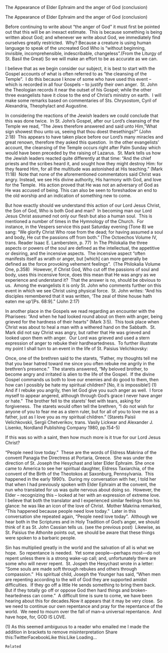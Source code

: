 The Appearance of Elder Ephraim and the anger of God (conclusion)

		
The Appearance of Elder Ephraim and the anger of God (conclusion)



  



Before continuing to write about “the anger of God” it must first be pointed out that this will be an inexact estimate.  This is because something is being written about God; and whenever we write about God, we immediately find ourselves greatly restricted.  Why? Because a creature is using human language to speak of the uncreated God Who is “without beginning, invisible, incomprehensible, indescribable, changeless”.(From the Liturgy of St. Basil the Great) So we will make an effort to be as accurate as we can.



I believe that as we begin consider our subject, it is best to start with the Gospel accounts of what is often referred to as “the cleansing of the Temple”.  I do this because I know of some who have used this event – which is recorded in all four Gospels – to justify their own anger.  St. John the Theologian records it near the outset of his Gospel; while the other three evangelists have it close to the end of Christ’s ministry on earth.  I will make some remarks based on commentaries of Sts. Chrysostom, Cyril of Alexandria, Theophylact and Augustine.



In considering the reactions of the Jewish leaders we could conclude that this was done twice.  In St. John’s Gospel, after our Lord’s cleansing of the Temple we read, “The Jews therefore answered and said unto Him,”What sign showest thou unto us, seeing that thou doest thesethings?” (John 2:18)  This appears to have taken place before our Lord’s many miracles and great renown, therefore they asked this question.  In the other evangelists’ account, the cleansing of the Temple occurs right after Palm Sunday which would have been preceded by the raising of Lazarus.  St. Mark tells us how the Jewish leaders reacted quite differently at that time: “And the chief priests and the scribes heard it, and sought how they might destroy Him: for they feared Him, for all the multitude was astonished at His teaching.” (Mark 11:18)  Note that none of the aforementioned commentators said Christ was angry. Instead, we see His divine authority, His harmony with God, and love for the Temple.  His action proved that He was not an adversary of God as He was accused of being. This can also be seen to foreshadow an end to the old worship and an indication of something new to come.



But how exactly should we understand this action of our Lord Jesus Christ, the Son of God, Who is both God and man?  In becoming man our Lord Jesus Christ assumed not only our flesh but also a human soul.  This is mentioned a number of times in the Hymnology of the Church.  For instance, in the Vespers service this past Saturday evening (Tone 8) we sang: “We glorify Christ Who rose from the dead; for having assumed a soul and body, He cut the passions off from both.” (The Octoechos Volume IV, trans. Reader Isaac E. Lamberstein, p. 77)  In The Philokalia the three aspects or powers of the soul are defined as the intellectual, the appetitive or desiring, and the incensive aspects.  The incensive aspect “often manifests itself as wrath or anger, but [which] can more generally be defined as the force provoking vehement feelings”.  (The Philokalia Volume One, p.358)   However, if Christ God, Who cut off the passions of soul and body, uses this incensive force, does this mean that He was angry as we experience and understand it?  That the answer is no, should be obvious to us.  Among the evangelists it is only St. John who comments further on this event in which we see Christ using physical force.  St. John writes: “And his disciples remembered that it was written, ‘The zeal of thine house hath eaten me up’[Ps. 68:9].” (John 2:17)



In another place in the Gospels we read regarding an encounter with the Pharisees: “And when he had looked round about on them with anger, being grieved for the hardness of their hearts” (Mark 3:5).  This took place when Christ was about to heal a man with a withered hand on the Sabbath.  St. Mark did not say Christ was angry, but rather that He was grieved and looked upon them with anger.  Our Lord was grieved and used a stern expression of anger to rebuke their hardheartedness.  To further illustrate my point I shall turn to an event in the life of St. Paisius Velichkovsky:



Once, one of the brethren said to the starets, “Father, my thoughts tell me that you bear hatred toward me since you often rebuke me angrily in the brethren’s presence.”  The starets answered, “My beloved brother, to become angry and irritated is alien to the life of the Gospel.  If the divine Gospel commands us both to love our enemies and do good to them, then how can I possibly be hate my spiritual children? [No, it is impossible!] (1)  And if I rebuke you angrily, then let God give you such anger as well.  I force myself to appear angered, although through God’s grace I never have anger or hate.”  The brother fell to the starets’ feet with tears, asking for forgiveness.  The starets would often tell the brethren, “I do not wish for anyone of you to fear me as a stern ruler, but for all of you to love me as a father, just as I love you as my spiritual children.” (Starets Paisii Velichkovskii, Sergii Chetverikov, trans. Vasily Lickwar and Alexander J. Lisenko, Nordland Publishing Company 1980, pp.154-5)



If this was so with a saint, then how much more is it true for our Lord Jesus Christ?



“People need love today.”  These are the words of Eldress Makrina of the convent Panagia the Directress at Portaria, Greece.  She was under the direction of St. Joseph the Hesychast and later Elder Ephraim. She once came to America to see her spiritual daughter, Eldress Taxiarchia, of the convent of the Birth of the Theotokos at Saxonburg, Pennsylvania.  This happened in the early 1990’s.  During my conversation with her, I told her that when I had previously spoken with Elder Ephraim at the convent, the nun who translated for us was quite nervous about doing so.  However, the Elder – recognizing this – looked at her with an expression of extreme love.  I believe that both the translator and I experienced similar feelings from his glance: he was like an icon of the love of Christ.  Mother Makrina remarked, “This happened because people need love today.”  Later in this conversation she repeated again, “People need love today”.  Although we hear both in the Scriptures and in Holy Tradition of God’s anger, we should think of it as St. John Cassian tells us. (see the previous post)  Likewise, as St. Paisius the Athonite points out, we should be aware that these things were spoken to a barbaric people.



Sin has multiplied greatly in the world and the salvation of all is what we hope.  So repentance is needed.  Yet some people—perhaps most—do not repent unless there is a strong wake-up call; and, unfortunately there are some who will never repent.  St. Jospeh the Hesychast wrote in a letter: “Some souls are made soft through rebukes and others through compassion.”  His spiritual child, Joseph the Younger has said, “When men are repenting according to the will of God they are supported amidst difficulties.  If they go off a little He sends something to bring them back.  But if they totally go off or oppose God then hard things and broken-heartedness can come.”  A difficult time is sure to come, we have been hearing about this for decades.Now it appears that it may be very close.  So we need to continue our own repentance and pray for the repentance of the world.  We need to mourn over the fall of man–a universal repentance.  And have hope, for, GOD IS LOVE.



(1) As this seemed ambiguous to a reader who emailed me I made the addition in brackets to remove misinterpretation
Share this:TwitterFacebookLike this:Like Loading...

	Related
			